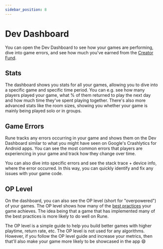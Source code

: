 ```yaml
---
sidebar_position: 8
---
```


# Dev Dashboard

You can open the Dev Dashboard to see how your games are performing, dive into game errors, and see how much you've earned from the [Creator Fund](/docs/publishing/making-money).

## Stats

The dashboard shows you stats for all your games, allowing you to dive into a specific game and specific time period. You can e.g. see how many players played your game, what % of them returned to play the next day and how much time they've spent playing together. There's also more advanced stats like the room sizes, showing you whether your game is mainly being played solo or in groups.

## Game Errors

Rune tracks any errors occurring in your game and shows them on the Dev Dashboard similar to what you might have seen on Google's Crashlytics for Android apps. You can see the most common errors that players are experiencing in your game and track how they change over time.

You can also dive into specific errors and see the stack trace + device info, where the error occurred. In this way, you can quickly identify and fix any issues with your game code.

## OP Level

On the dashboard, you can also see the OP level (short for "overpowered") of your games. The OP level shows how many of the [best practices](/docs/playtesting/best-practices-gameplay) your game achieves. The idea being that a game that has implemented many of the best practices is more likely to do well on Rune.

The OP level is a simple guide to help you build better games with higher playtime, return rate, etc. The OP level is not used for any algorithms. However, if you follow the OP level guide and increase your metrics, then that'll also make your game more likely to be showcased in the app 😄